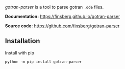 *gotran-parser* is a tool to parse gotran `.ode` files.

**Documentation:** <https://finsberg.github.io/gotran-parser>

**Source code:** <https://github.com/finsberg/gotran-parser>

## Installation

Install with pip
```
python -m pip install gotran-parser
```
